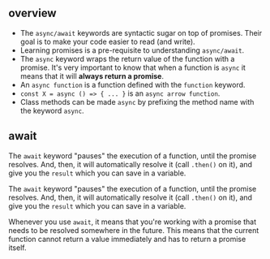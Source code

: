 ## overview
- The `async/await` keywords are syntactic sugar on top of promises. Their goal is to make your code easier to read (and write).
- Learning promises is a pre-requisite to understanding `async/await`.
- The `async` keyword wraps the return value of the function with a promise. It's very important to know that when a function is `async` it means that it will **always return a promise**.
- An `async function` is a function defined with the `function` keyword.
- `const X = async () => { ... }` is an `async arrow function`.
- Class methods can be made `async` by prefixing the method name with the keyword `async`.

## await
The `await` keyword "pauses" the execution of a function, until the promise resolves. And, then, it will automatically resolve it (call `.then()` on it), and give you the `result` which you can save in a variable.

The `await` keyword "pauses" the execution of a function, until the promise resolves. And, then, it will automatically resolve it (call `.then()` on it), and give you the `result` which you can save in a variable.

Whenever you use `await`, it means that you're working with a promise that needs to be resolved somewhere in the future. This means that the current function cannot return a value immediately and has to return a promise itself.
